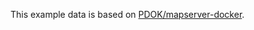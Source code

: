 This example data is based on [PDOK/mapserver-docker](https://github.com/PDOK/mapserver-docker/tree/master/example).
